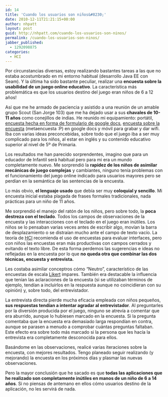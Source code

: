 ```yaml
---
id: 14
title: 'Cuando los usuarios son niños&#8230;'
date: 2010-12-11T21:21:15+00:00
author: nhpatt
layout: post
guid: http://nhpatt.com/cuando-los-usuarios-son-ninos/
permalink: /cuando-los-usuarios-son-ninos/
jabber_published:
  - 1292098875
categories:
  - HCI
---
```

Por circunstancias diversas, estoy realizando bastantes tareas a las que no estaba acostumbrado en mi entorno habitual (desarrollo Java EE con Seam). Y la última ha sido bastante peculiar, realizar una **encuesta sobre la usabilidad de un juego online educativo**. La característica más problemática es que los usuarios destino del juego eran niños de 6 a 12 años!

Así que me he armado de paciencia y asistido a una reunión de un amable grupo Scout (San Jorge 103) que me ha dejado usar a sus **chavales de 10-11 años** como conejillos de indias. He reunido mi equipamiento: portátil, [encuesta hecha en forma de formulario de google docs](https://docs.google.com/forms/d/1LsexxqvYAJKeVh8HeTSchGn3BOIxMq61_zPikCJEVoU/viewform?formkey=dFJxeHVNVDhrby1wTjBaZ3FMd1pDTWc6MQ&theme=0AX42CRMsmRFbUy0yYTVkNjg3Ni00NjJkLTQwMmEtODI2ZC00MWRkOTg4OTlmZTQ&ifq), [encuesta sobre la encuesta](https://docs.google.com/forms/d/1j02MySZDnsmzRvp35L3-ZN1Jo13tdBziym-4rcRomK0/viewform?formkey=dHBEZlFybTJQNXJ3cTVqcWw5WHFPaGc6MQ) (metaencuesta :P) en google docs y móvil para grabar y dar wifi. Iba con varias ideas preconcebidas, sobre todo que el juego iba a ser muy complicado para los niños, al estar en inglés y su contenido educativo superior al nivel de 5º de Primaria.

Los resultados me han parecido sorprendentes, imagino que para un educador de Infantil será habitual pero para mi era un mundo completamente nuevo. Me sorprendió la **rapidez de los niños de asimilar mecánicas de juego complejas** y cambiantes, ninguno tenía problemas con el funcionamiento del juego online indicado para usuarios mayores pero se perdían en la semántica de las sentencias de la encuesta.

Lo más obvio, **el lenguaje usado** que debía ser muy **coloquial y sencillo**. Mi encuesta inicial estaba plagada de frases formales tradicionales, nada prácticas para un niño de 11 años.

Me sorprendió el manejo del ratón de los niños, pero sobre todo, la **poca destreza con el teclado**. Todos los campos de observaciones de la encuesta y las interacciones con el teclado en el juego eran inútiles. Los niños se lo pensaban varias veces antes de escribir algo, movían la barra de desplazamiento o se distraían mucho ante el campo de texto vacío. La teoría de [HCI](http://en.wikipedia.org/wiki/Human%E2%80%93computer_interaction) recomienda el uso de encuestas para evaluar interfaces, pero con niños las encuestas eran más productivas con campos cerrados y evitando el texto libre. De esta forma perdemos las sugerencias e ideas no reflejadas en la encuesta por lo que **no queda otra que combinar las dos técnicas, encuesta y entrevista.**

Les costaba asimilar conceptros cómo &#8220;Neutro&#8221;, característico de las encuestas de escala [Likert](http://es.wikipedia.org/wiki/Escalas_Likert) impares. También era destacable la influencia que tenían las aclaraciones de la encuesta (si se utilizaban términos de ejemplo, tendían a incluirlos en la respuesta aunque no coincidieran con su opinión) y, sobre todo, del entrevistador.

La entrevista directa pierde mucha eficacia empleada con niños pequeños, **sus respuestas tendían a intentar agradar al entrevistador**. Al preguntarles por la diversión producida por el juego, ninguno se atrevía a comentar que era aburrido, aunque lo hubiesen marcado en la encuesta. Si la pregunta comentaba que la encuesta era demasiado larga respondían en contra, aunque se parasen a menudo a comprobar cuántas preguntas faltaban. Este efecto era sobre todo más marcado si la persona que les hacía la entrevista era completamente desconocida para ellos.

Basándome en las observaciones, realicé varias iteraciones sobre la encuesta, con mejores resultados. Tengo planeado seguir realizando (y mejorando) la encuesta en los próximos días y plasmar las nuevas observaciones.

Pero la mayor conclusión que he sacado es que **todas las aplicaciones que he realizado son completamente inútiles en manos de un niño de 6 a 14 años**. Si no piensas de antemano en ellos cómo usuarios destino de la aplicación, no les servirá de nada.